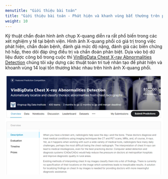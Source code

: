 ```yaml
---
menutitle: "Giới thiệu bài toán"
title: "Giới thiệu bài toán - Phát hiện và khanh vùng bất thường trên phổi từ ảnh x-quang"
weight: 10
---
```


Kỹ thuật chẩn đoán hình ảnh chụp X-quang diễn ra rất phổ biến trong các xét nghiệm y tế tại bệnh viện. Hình ảnh X-quang phổi có giá trị trong việc phát hiện, chẩn đoán bệnh, đánh giá mức độ nặng, đánh giá các biến chứng hô hấp, theo dõi đáp ứng điều trị và chẩn đoán phân biệt. Dựa vào bộ dữ liệu được công bố trong cuộc thi [VinBigData Chest X-ray Abnormalities Detection](https://www.kaggle.com/c/vinbigdata-chest-xray-abnormalities-detection) chúng tôi xây dựng các thuật toán trí tuệ nhân tạo để phát hiện và khoanh vùng 14 loại tổn thương khác nhau trên hình ảnh X-quang phổi.

![Cuộc thi chẩn đoán với ảnh X-quang phổi của VinBigdata](vinbidata-competition.png)